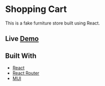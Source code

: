 # Shopping Cart

This is a fake furniture store built using React.

## Live [Demo](https://mikegecko.github.io/shopping-cart/)

## Built With

- [React](https://reactjs.org/)
- [React Router](https://reactrouter.com/)
- [MUI](https://mui.com/)
    

